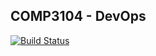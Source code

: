## COMP3104 - DevOps
[![Build Status](https://travis-ci.com/abdurahman/week05_comp3104_lab_exec.svg?branch=master)](https://travis-ci.com/abdurahman/week05_comp3104_lab_exec)